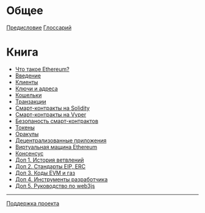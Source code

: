 # Общее

[Предисловие](./1_предисловие.md)
[Глоссарий](./2_глоссарий.md)

# Книга

- [Что такое Ethereum?](./kniga/что_такое_ethereum.md)
- [Введение](./kniga/введение.md)
- [Клиенты](./kniga/клиенты.md)
- [Ключи и адреса]()
- [Кошельки]()
- [Транзакции]()
- [Смарт-контракты на Solidity]()
- [Смарт-контракты на Vyper]()
- [Безопаность смарт-контрактов]()
- [Токены]()
- [Оракулы]()
- [Децентрализованные приложения]()
- [Виртуальная мащина Ethereum]()
- [Консенсус]()
- [Доп 1. История ветвлений]()
- [Доп 2. Стандарты EIP, ERC]()
- [Доп 3. Коды EVM и газ]()
- [Доп 4. Инструменты разработчика]()
- [Доп 5. Руководство по web3js]()

-----------

[Поддержка проекта](./support.md)